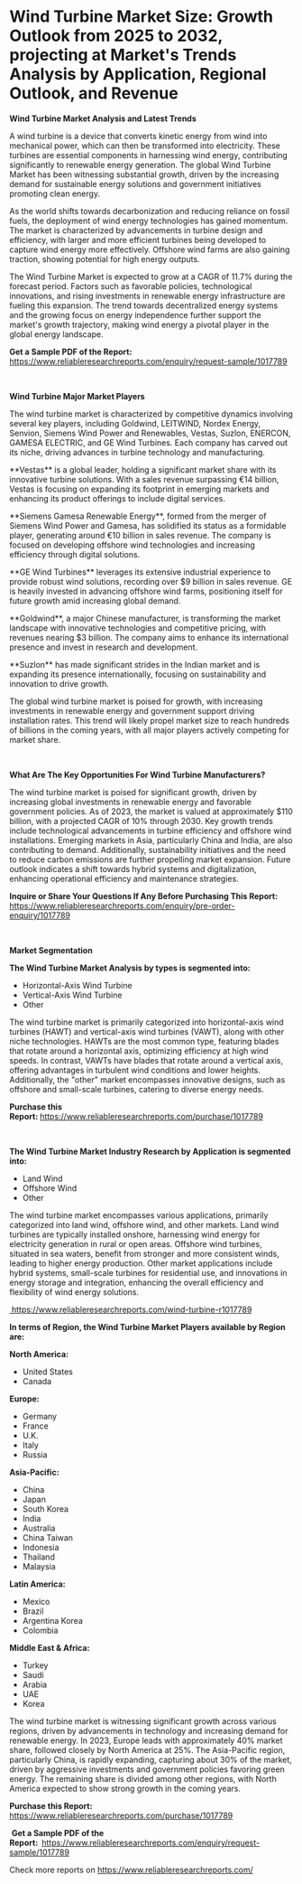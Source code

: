 <p><h1>Wind Turbine Market Size: Growth Outlook from 2025 to 2032, projecting at Market's Trends Analysis by Application, Regional Outlook, and Revenue</h1></p><p><strong>Wind Turbine Market Analysis and Latest Trends</strong></p>
<p><p>A wind turbine is a device that converts kinetic energy from wind into mechanical power, which can then be transformed into electricity. These turbines are essential components in harnessing wind energy, contributing significantly to renewable energy generation. The global Wind Turbine Market has been witnessing substantial growth, driven by the increasing demand for sustainable energy solutions and government initiatives promoting clean energy.</p><p>As the world shifts towards decarbonization and reducing reliance on fossil fuels, the deployment of wind energy technologies has gained momentum. The market is characterized by advancements in turbine design and efficiency, with larger and more efficient turbines being developed to capture wind energy more effectively. Offshore wind farms are also gaining traction, showing potential for high energy outputs.</p><p>The Wind Turbine Market is expected to grow at a CAGR of 11.7% during the forecast period. Factors such as favorable policies, technological innovations, and rising investments in renewable energy infrastructure are fueling this expansion. The trend towards decentralized energy systems and the growing focus on energy independence further support the market's growth trajectory, making wind energy a pivotal player in the global energy landscape.</p></p>
<p><strong>Get a Sample PDF of the Report:&nbsp;</strong> <a href="https://www.reliableresearchreports.com/enquiry/request-sample/1017789?utm_campaign=2201&utm_medium=2&utm_source=Github&utm_content=ia&utm_term=17022025&utm_id=wind-turbine">https://www.reliableresearchreports.com/enquiry/request-sample/1017789</a></p>
<p>&nbsp;</p>
<p><strong>Wind Turbine Major Market Players</strong></p>
<p><p>The wind turbine market is characterized by competitive dynamics involving several key players, including Goldwind, LEITWIND, Nordex Energy, Senvion, Siemens Wind Power and Renewables, Vestas, Suzlon, ENERCON, GAMESA ELECTRIC, and GE Wind Turbines. Each company has carved out its niche, driving advances in turbine technology and manufacturing.</p><p>**Vestas** is a global leader, holding a significant market share with its innovative turbine solutions. With a sales revenue surpassing €14 billion, Vestas is focusing on expanding its footprint in emerging markets and enhancing its product offerings to include digital services.</p><p>**Siemens Gamesa Renewable Energy**, formed from the merger of Siemens Wind Power and Gamesa, has solidified its status as a formidable player, generating around €10 billion in sales revenue. The company is focused on developing offshore wind technologies and increasing efficiency through digital solutions.</p><p>**GE Wind Turbines** leverages its extensive industrial experience to provide robust wind solutions, recording over $9 billion in sales revenue. GE is heavily invested in advancing offshore wind farms, positioning itself for future growth amid increasing global demand.</p><p>**Goldwind**, a major Chinese manufacturer, is transforming the market landscape with innovative technologies and competitive pricing, with revenues nearing $3 billion. The company aims to enhance its international presence and invest in research and development.</p><p>**Suzlon** has made significant strides in the Indian market and is expanding its presence internationally, focusing on sustainability and innovation to drive growth.</p><p>The global wind turbine market is poised for growth, with increasing investments in renewable energy and government support driving installation rates. This trend will likely propel market size to reach hundreds of billions in the coming years, with all major players actively competing for market share.</p></p>
<p>&nbsp;</p>
<p><strong>What Are The Key Opportunities For Wind Turbine Manufacturers?</strong></p>
<p><p>The wind turbine market is poised for significant growth, driven by increasing global investments in renewable energy and favorable government policies. As of 2023, the market is valued at approximately $110 billion, with a projected CAGR of 10% through 2030. Key growth trends include technological advancements in turbine efficiency and offshore wind installations. Emerging markets in Asia, particularly China and India, are also contributing to demand. Additionally, sustainability initiatives and the need to reduce carbon emissions are further propelling market expansion. Future outlook indicates a shift towards hybrid systems and digitalization, enhancing operational efficiency and maintenance strategies.</p></p>
<p><strong>Inquire or Share Your Questions If Any Before Purchasing This Report:</strong> <a href="https://www.reliableresearchreports.com/enquiry/pre-order-enquiry/1017789?utm_campaign=2201&utm_medium=2&utm_source=Github&utm_content=ia&utm_term=17022025&utm_id=wind-turbine">https://www.reliableresearchreports.com/enquiry/pre-order-enquiry/1017789</a></p>
<p>&nbsp;</p>
<p><strong>Market Segmentation</strong></p>
<p><strong>The Wind Turbine Market Analysis by types is segmented into:</strong></p>
<p><ul><li>Horizontal-Axis Wind Turbine</li><li>Vertical-Axis Wind Turbine</li><li>Other</li></ul></p>
<p><p>The wind turbine market is primarily categorized into horizontal-axis wind turbines (HAWT) and vertical-axis wind turbines (VAWT), along with other niche technologies. HAWTs are the most common type, featuring blades that rotate around a horizontal axis, optimizing efficiency at high wind speeds. In contrast, VAWTs have blades that rotate around a vertical axis, offering advantages in turbulent wind conditions and lower heights. Additionally, the "other" market encompasses innovative designs, such as offshore and small-scale turbines, catering to diverse energy needs.</p></p>
<p><strong>Purchase this Report:&nbsp;</strong><a href="https://www.reliableresearchreports.com/purchase/1017789?utm_campaign=2201&utm_medium=2&utm_source=Github&utm_content=ia&utm_term=17022025&utm_id=wind-turbine">https://www.reliableresearchreports.com/purchase/1017789</a></p>
<p>&nbsp;</p>
<p><strong>The Wind Turbine Market Industry Research by Application is segmented into:</strong></p>
<p><ul><li>Land Wind</li><li>Offshore Wind</li><li>Other</li></ul></p>
<p><p>The wind turbine market encompasses various applications, primarily categorized into land wind, offshore wind, and other markets. Land wind turbines are typically installed onshore, harnessing wind energy for electricity generation in rural or open areas. Offshore wind turbines, situated in sea waters, benefit from stronger and more consistent winds, leading to higher energy production. Other market applications include hybrid systems, small-scale turbines for residential use, and innovations in energy storage and integration, enhancing the overall efficiency and flexibility of wind energy solutions.</p></p>
<p><a href="https://www.reliableresearchreports.com/wind-turbine-r1017789?utm_campaign=2201&utm_medium=2&utm_source=Github&utm_content=ia&utm_term=17022025&utm_id=wind-turbine">&nbsp;https://www.reliableresearchreports.com/wind-turbine-r1017789</a></p>
<p><strong>In terms of Region, the Wind Turbine Market Players available by Region are:</strong></p>
<p>
    <p> <strong> North America: </strong>
        <ul>
            <li>United States</li>
            <li>Canada</li>
        </ul>
        </p> 
    <p> <strong> Europe: </strong>
        <ul>
            <li>Germany</li>
            <li>France</li>
            <li>U.K.</li>
            <li>Italy</li>
            <li>Russia</li>
        </ul>
        </p> 
    <p> <strong> Asia-Pacific: </strong>
        <ul>
            <li>China</li>
            <li>Japan</li>
            <li>South Korea</li>
            <li>India</li>
            <li>Australia</li>
            <li>China Taiwan</li>
            <li>Indonesia</li>
            <li>Thailand</li>
            <li>Malaysia</li>
        </ul>
        </p> 
    <p> <strong> Latin America: </strong>
        <ul>
            <li>Mexico</li>
            <li>Brazil</li>
            <li>Argentina Korea</li>
            <li>Colombia</li>
        </ul>
        </p> 
    <p> <strong> Middle East & Africa: </strong>
        <ul>
            <li>Turkey</li>
            <li>Saudi</li>
            <li>Arabia</li>
            <li>UAE</li>
            <li>Korea</li>
        </ul>
    </p>
    </p>
<p><p>The wind turbine market is witnessing significant growth across various regions, driven by advancements in technology and increasing demand for renewable energy. In 2023, Europe leads with approximately 40% market share, followed closely by North America at 25%. The Asia-Pacific region, particularly China, is rapidly expanding, capturing about 30% of the market, driven by aggressive investments and government policies favoring green energy. The remaining share is divided among other regions, with North America expected to show strong growth in the coming years.</p></p>
<p><strong>Purchase this Report: </strong><a href="https://www.reliableresearchreports.com/purchase/1017789?utm_campaign=2201&utm_medium=2&utm_source=Github&utm_content=ia&utm_term=17022025&utm_id=wind-turbine">https://www.reliableresearchreports.com/purchase/1017789</a></p>
<p>&nbsp;<strong>Get a Sample PDF of the Report:&nbsp;&nbsp;</strong><a href="https://www.reliableresearchreports.com/enquiry/request-sample/1017789?utm_campaign=2201&utm_medium=2&utm_source=Github&utm_content=ia&utm_term=17022025&utm_id=wind-turbine">https://www.reliableresearchreports.com/enquiry/request-sample/1017789</a></p>
<p><strong></strong></p>
<p>Check more reports on <a href="https://www.reliableresearchreports.com/?utm_campaign=2201&utm_medium=2&utm_source=Github&utm_content=ia&utm_term=17022025&utm_id=wind-turbine">https://www.reliableresearchreports.com/</a></p>